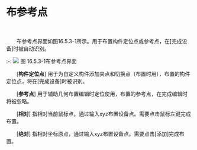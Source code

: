 # 布参考点
<br/>

&emsp;&emsp;布参考点界面如图16.5.3\-1所示。用于布置构件定位点或参考点，在\[完成设备\]时被自动识别。

:-: ![](images/16.5.3.1.png)
图 16.5.3\-1布参考点界面

&emsp;&emsp;\[**构件定位点**\] 用于为自定义构件添加夹点和切换点（布置时用），布置的构件定位点，将在\[完成设备\]时被识别。

&emsp;&emsp;\[**参考点**\] 用于辅助几何布置编辑时定位使用，布置的参考点，在完成编辑时将被忽略。

&emsp;&emsp;\[**相对**\] 指相对当前鼠标点，通过输入xyz布置设备点。需要点击鼠标左键完成布置。

&emsp;&emsp;\[**绝对**\] 指相对坐标原点，通过输入xyz布置设备点。需要点击\[添加\]完成布置。